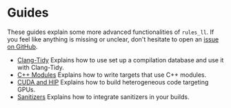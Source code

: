 # Guides

These guides explain some more advanced functionalities of `rules_ll`.
If you feel like anything is missing or unclear, don't hesitate to open an
[issue on GitHub](https://github.com/eomii/rules_ll/issues).

- [Clang-Tidy](clang_tidy.md) Explains how to use set up a compilation database
  and use it with Clang-Tidy.
- [C++ Modules](modules.md) Explains how to write targets that use C++ modules.
- [CUDA and HIP](cuda_and_hip.md) Explains how to build heterogeneous code
  targeting GPUs.
- [Sanitizers](sanitizers.md) Explains how to integrate sanitizers in your
  builds.
